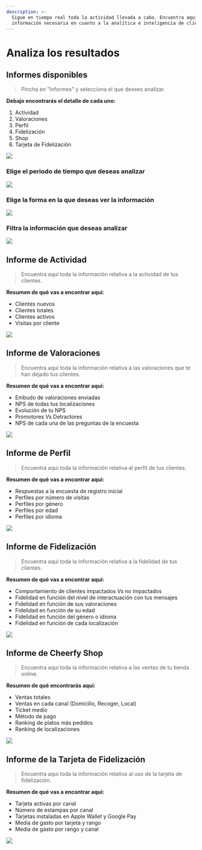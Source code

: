 ```yaml
---
description: >-
  Sigue en tiempo real toda la actividad llevada a cabo. Encuentra aquí toda la
  información necesaria en cuanto a la analítica e inteligencia de cliente.
---
```


# Analiza los resultados

## Informes disponibles

> Pincha en "Informes" y selecciona el que desees analizar.&#x20;

**Debajo encontrarás el detalle de cada uno:**

1. Actividad
2. Valoraciones
3. Perfil
4. Fidelización
5. Shop
6. Tarjeta de Fidelización

![](<../.gitbook/assets/image (155).png>)

### Elige el periodo de tiempo que deseas analizar

![](<../.gitbook/assets/image (160).png>)

### Elige la forma en la que deseas ver la información

![](<../.gitbook/assets/image (102).png>)

### Filtra la información que deseas analizar

![](<../.gitbook/assets/image (137).png>)

## Informe de Actividad

> Encuentra aquí toda la información relativa a la actividad de tus clientes.

**Resumen de qué vas a encontrar aquí:**

* Clientes nuevos
* Clientes totales
* Clientes activos
* Visitas por cliente

![](<../.gitbook/assets/image (136).png>)

## Informe de Valoraciones

> Encuentra aquí toda la información relativa a las valoraciones que te han dejado tus clientes.

**Resumen de qué vas a encontrar aquí:**

* Embudo de valoraciones enviadas
* NPS de todas tus localizaciones
* Evolución de tu NPS
* Promotores Vs Detractores
* NPS de cada una de las preguntas de la encuesta

![](<../.gitbook/assets/image (107).png>)

## Informe de Perfil

> Encuentra aquí toda la información relativa al perfil de tus clientes.

**Resumen de qué vas a encontrar aquí:**

* Respuestas a la encuesta de registro inicial
* Perfiles por número de visitas
* Perfiles por género
* Perfiles por edad
* Perfiles por idioma

![](<../.gitbook/assets/image (122).png>)

## Informe de Fidelización

> Encuentra aquí toda la información relativa a la fidelidad de tus clientes.

**Resumen de qué vas a encontrar aquí:**

* Comportamiento de clientes impactados Vs no impactados
* Fidelidad en función del nivel de interactuación con tus mensajes
* Fidelidad en función de sus valoraciones
* Fidelidad en función de su edad
* Fidelidad en función del género o idioma
* Fidelidad en función de cada localización

![](<../.gitbook/assets/image (149).png>)

## Informe de Cheerfy Shop

> Encuentra aquí toda la información relativa a las ventas de tu tienda online.

**Resumen de qué encontrarás aquí:**

* Ventas totales
* Ventas en cada canal (Domicilio, Recoger, Local)
* Ticket medio
* Método de pago
* Ranking de platos más pedidos
* Ranking de localizaciones

![](<../.gitbook/assets/image (131).png>)

## Informe de la Tarjeta de Fidelización

> Encuentra aquí toda la información relativa al uso de la tarjeta de fidelización.

**Resumen de qué vas a encontrar aquí:**

* Tarjeta activas por canal
* Número de estampas por canal
* Tarjetas instaladas en Apple Wallet y Google Pay
* Media de gasto por tarjeta y rango
* Media de gasto por rango y canal

![](<../.gitbook/assets/image (94).png>)
